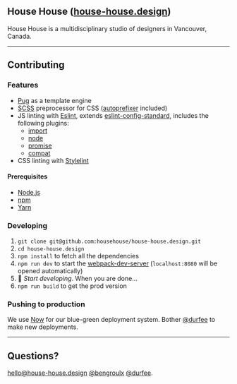 ## House House ([house-house.design](https://house-house.design))

House House is a multidisciplinary studio of designers in Vancouver, Canada.

***

## Contributing

### Features
* [Pug](https://pugjs.org) as a template engine
* [SCSS](http://sass-lang.com) preprocessor for CSS ([autoprefixer](https://github.com/postcss/autoprefixer) included)
* JS linting with [Eslint](https://eslint.org), extends [eslint-config-standard](https://github.com/standard/eslint-config-standard), includes the following plugins:
  * [import](https://github.com/benmosher/eslint-plugin-import)
  * [node](https://github.com/mysticatea/eslint-plugin-node)
  * [promise](https://github.com/xjamundx/eslint-plugin-promise)
  * [compat](https://github.com/amilajack/eslint-plugin-compat)
* CSS linting with [Stylelint](http://stylelint.io)

#### Prerequisites
- [Node.js](https://nodejs.org/en/)
- [npm](https://docs.npmjs.com/cli/install)
- [Yarn](https://npmjs.com/package/yarn/tutorial)

### Developing
1. `git clone git@github.com:househouse/house-house.design.git`
2. `cd house-house.design`
3. `npm install` to fetch all the dependencies
4. `npm run dev` to start the [webpack-dev-server](https://github.com/webpack/webpack-dev-server) (`localhost:8080` will be opened automatically)
5. 🎉 *Start developing*. When you are done…
6. `npm run build` to get the prod version

### Pushing to production
We use [Now](https://zeit.co/now) for our blue-green deployment system. Bother [@durfee](https://github.com/durfee) to make new deployments.



***

## Questions?

[hello@house-house.design](mailto:hello@house-house.design)
[@bengroulx](https://github.com/bengroulx)
[@durfee](https://github.com/durfee).

